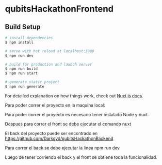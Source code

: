 # qubitsHackathonFrontend

## Build Setup

```bash
# install dependencies
$ npm install

# serve with hot reload at localhost:3000
$ npm run dev

# build for production and launch server
$ npm run build
$ npm run start

# generate static project
$ npm run generate
```

For detailed explanation on how things work, check out [Nuxt.js docs](https://nuxtjs.org).

Para poder correr el proyecto en la maquina local:

Para poder correr el proyecto es necesario tener instalado Node y nuxt.

Despues para correr el front se debe ejecutar el comando nuxt

El back del proyecto puede ser encontrado en https://github.com/Darkoyd/qubitsHackathonBackend

Para correr el back se debe ejecutar la linea npm run dev

Luego de tener corriendo el back y el front se obtiene toda la funcionalidad.

